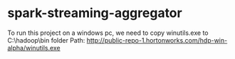 # spark-streaming-aggregator

To run this project on a windows pc, we need to copy winutils.exe to C:\hadoop\bin folder
Path: http://public-repo-1.hortonworks.com/hdp-win-alpha/winutils.exe
